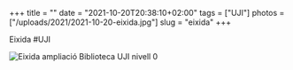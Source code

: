 +++
title = ""
date = "2021-10-20T20:38:10+02:00"
tags = ["UJI"]
photos = ["/uploads/2021/2021-10-20-eixida.jpg"]
slug = "eixida"
+++

Eixida #UJI

<img alt="Eixida ampliació Biblioteca UJI nivell 0" src="/uploads/2021/2021-10-20-eixida.jpg">
